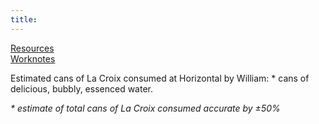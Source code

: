 ```yaml
---
title: 
---
```

[Resources](./resources.md)  
[Worknotes](./worknotes.md)

<p class="unique-title-name">Estimated cans of La Croix consumed at Horizontal by William: <span id="la-croix"></span>* cans of delicious, bubbly, essenced water.</p>
<p><em> * estimate of total cans of La Croix consumed accurate by ±50%</em></p>

<script>
        let la_croix = document.getElementById("la-croix");
        let one_day = 1000 * 60 * 60 * 24;
        let start_date = new Date("Sept 03, 2019 08:00:00");
        let today = new Date();
        let day_diff = (Math.round(today.getTime() - start_date.getTime()) / (one_day)).toFixed(0);
        let minus_weekends = ((day_diff / 7).toFixed(0))*2;
        let work_days = day_diff - minus_weekends;
        let la_croix_consumed = (work_days + 1) * 2;
        la_croix.innerHTML = la_croix_consumed;
</script>
